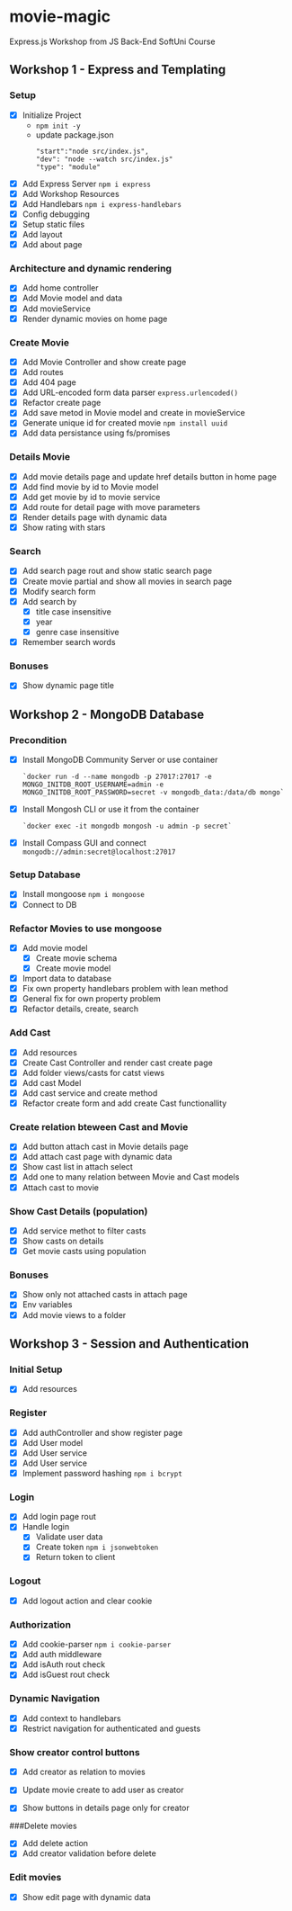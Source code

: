 # movie-magic
Express.js Workshop from JS Back-End SoftUni Course

## Workshop 1 - Express and Templating

### Setup
- [x] Initialize Project
  - `npm init -y`
  - update package.json
    ```
    "start":"node src/index.js",
    "dev": "node --watch src/index.js"
    "type": "module"
    ```
- [x] Add Express Server `npm i express`
- [x] Add Workshop Resources
- [x] Add Handlebars `npm i express-handlebars`
- [x] Config debugging
- [x] Setup static files
- [x] Add layout
- [x] Add about page

### Architecture and dynamic rendering
- [x] Add home controller
- [x] Add Movie model and data
- [x] Add movieService
- [x] Render dynamic movies on home page

### Create Movie
- [x] Add Movie Controller and show create page
- [x]  Add routes
- [x]  Add 404 page
- [x]  Add URL-encoded form data parser `express.urlencoded()`
- [x]  Refactor create page
- [x]  Add save metod in Movie model and create in movieService
- [x]  Generate unique id for created movie `npm install uuid`
- [x]  Add data persistance using fs/promises

### Details Movie
- [x]  Add movie details page and update href details button in home page
- [x]  Add find movie by id to Movie model
- [x]  Add get movie by id to movie service
- [x]  Add route for detail page with move parameters
- [x]  Render details page with dynamic data 
- [x]  Show rating with stars

### Search

- [x]  Add search page rout and show static search page
- [x]  Create movie partial and show all movies in search page
- [x]  Modify search form
- [x]  Add search by
    - [x] title case insensitive 
    - [x] year 
    - [x] genre case insensitive 
- [x] Remember search words

### Bonuses

- [x] Show dynamic page title

## Workshop 2 - MongoDB Database

### Precondition

- [x] Install MongoDB Community Server or use container 

      `docker run -d --name mongodb -p 27017:27017 -e MONGO_INITDB_ROOT_USERNAME=admin -e MONGO_INITDB_ROOT_PASSWORD=secret -v mongodb_data:/data/db mongo`

- [x] Install Mongosh CLI оr use it from the container

      `docker exec -it mongodb mongosh -u admin -p secret`

- [x] Install Compass GUI and connect `mongodb://admin:secret@localhost:27017`

### Setup Database

- [x] Install mongoose `npm i mongoose`
- [x] Connect to DB

### Refactor Movies to use mongoose
 - [x] Add movie model
   - [x] Create movie schema
   - [x] Create movie model
 - [x] Import data to database
 - [x] Fix own property handlebars problem with lean method
 - [x] General fix for own property problem
 - [x] Refactor details, create, search

### Add Cast

- [x] Add resources
- [x] Create Cast Controller and render cast create page
- [x] Add folder views/casts for catst views
- [x] Add cast Model
- [x] Add cast service and create method
- [x] Refactor create form and add create Cast functionallity

### Create relation bteween Cast and Movie

- [x] Add button attach cast in Movie details page
- [x] Add attach cast page with dynamic data
- [x] Show cast list in attach select
- [x] Add one to many relation between Movie and Cast models
- [x] Attach cast to movie

### Show Cast Details (population)

- [x] Add service methot to filter casts
- [x] Show casts on details
- [x] Get movie casts using population

### Bonuses

- [x] Show only not attached casts in attach page
- [x] Env variables
- [x] Add movie views to a folder

## Workshop 3 - Session and Authentication

### Initial Setup

- [x] Add resources

### Register

- [x] Add authController and show register page
- [x] Add User model
- [x] Add User service
- [x] Add User service
- [x] Implement password hashing `npm i bcrypt`

### Login

- [x] Add login page rout
- [x] Handle login 
  - [x] Validate user data
  - [x] Create token `npm i jsonwebtoken`
  - [x] Return token to client

### Logout

- [x] Add logout action and clear cookie

### Authorization

- [x] Add cookie-parser `npm i cookie-parser`
- [x] Add auth middleware 
- [x] Add isAuth rout check
- [x] Add isGuest rout check

### Dynamic Navigation

- [x] Add context to handlebars
- [x] Restrict navigation for authenticated and guests

### Show creator control buttons

- [x] Add creator as relation to movies
- [x] Update movie create to add user as creator
- [x] Show buttons in details page only for creator


###Delete movies

- [x] Add delete action
- [x] Add creator validation before delete

### Edit movies

- [x] Show edit page with dynamic data